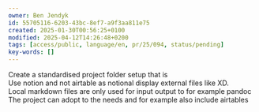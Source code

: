```yaml
---
owner: Ben Jendyk
id: 55705116-6203-43bc-8ef7-a9f3aa811e75
created: 2025-01-30T00:56:25+0100
modified: 2025-04-12T14:26:48+0200
tags: [access/public, language/en, pr/25/094, status/pending]
key-words: []
---
```


Create a standardised project folder setup that is  
Use notion and not airtable as notional display external files like XD.  
Local markdown files are only used for input output to for example pandoc  
The project can adopt to the needs and for example also include airtables 
